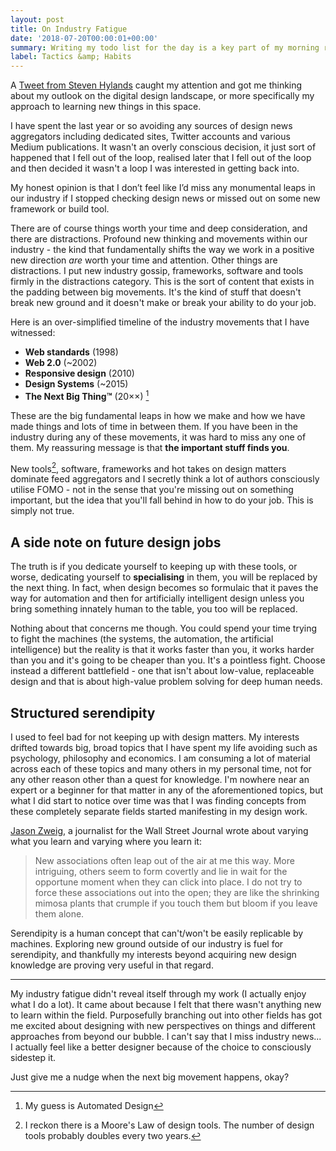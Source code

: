 ```yaml
---
layout: post
title: On Industry Fatigue
date: '2018-07-20T00:00:01+00:00'
summary: Writing my todo list for the day is a key part of my morning routine and essential to state setting and priming
label: Tactics &amp; Habits
---
```


A [Tweet from Steven Hylands](https://twitter.com/shylands/status/1019302186554200064) caught my attention and got me thinking about my outlook on the digital design landscape, or more specifically my approach to learning new things in this space.

I have spent the last year or so avoiding any sources of design news aggregators including dedicated sites, Twitter accounts and various Medium publications. It wasn't an overly conscious decision, it just sort of happened that I fell out of the loop, realised later that I fell out of the loop and then decided it wasn't a loop I was interested in getting back into.

My honest opinion is that I don’t feel like I’d miss any monumental leaps in our industry if I stopped checking design news or missed out on some new framework or build tool.

There are of course things worth your time and deep consideration, and there are distractions. Profound new thinking and movements within our industry - the kind that fundamentally shifts the way we work in a positive new direction *are* worth your time and attention. Other things are distractions. I put new industry gossip, frameworks, software and tools firmly in the distractions category. This is the sort of content that exists in the padding between big movements. It's the kind of stuff that doesn't break new ground and it doesn't make or break your ability to do your job.

Here is an over-simplified timeline of the industry movements that I have witnessed:

- <strong>Web standards</strong> (1998)
- <strong>Web 2.0</strong> (~2002)
- <strong>Responsive design</strong> (2010)
- <strong>Design Systems</strong> (~2015)
- <strong>The Next Big Thing&trade;</strong> (20&times;&times;) [^1]

These are the big fundamental leaps in how we make and how we have made things and lots of time in between them. If you have been in the industry during any of these movements, it was hard to miss any one of them. My reassuring message is that **the important stuff finds you**.

New tools[^2], software, frameworks and hot takes on design matters dominate feed aggregators and I secretly think a lot of authors consciously utilise FOMO - not in the sense that you're missing out on something important, but the idea that you'll fall behind in how to do your job. This is simply not true.

## A side note on future design jobs

The truth is if you dedicate yourself to keeping up with these tools, or worse, dedicating yourself to **specialising** in them, you will be replaced by the next thing. In fact, when design becomes so formulaic that it paves the way for automation and then for artificially intelligent design unless you bring something innately human to the table, you too will be replaced.

Nothing about that concerns me though. You could spend your time trying to fight the machines (the systems, the automation, the artificial intelligence) but the reality is that it works faster than you, it works harder than you and it's going to be cheaper than you. It's a pointless fight. Choose instead a different battlefield - one that isn't about low-value, replaceable design and that is about high-value problem solving for deep human needs.

## Structured serendipity

I used to feel bad for not keeping up with design matters. My interests drifted towards big, broad topics that I have spent my life avoiding such as psychology, philosophy and economics. I am consuming a lot of material across each of these topics and many others in my personal time, not for any other reason other than a quest for knowledge. I'm nowhere near an expert or a beginner for that matter in any of the aforementioned topics, but what I did start to notice over time was that I was finding concepts from these completely separate fields started manifesting in my design work.

[Jason Zweig](https://twitter.com/jasonzweigwsj), a journalist for the Wall Street Journal wrote about varying what you learn and varying where you learn it:

> New associations often leap out of the air at me this way. More intriguing, others seem to form covertly and lie in wait for the opportune moment when they can click into place. I do not try to force these associations out into the open; they are like the shrinking mimosa plants that crumple if you touch them but bloom if you leave them alone.

Serendipity is a human concept that can't/won't be easily replicable by machines. Exploring new ground outside of our industry is fuel for serendipity, and thankfully my interests beyond acquiring new design knowledge are proving very useful in that regard.

---

My industry fatigue didn't reveal itself through my work (I actually enjoy what I do a lot). It came about because I felt that there wasn't anything new to learn within the field. Purposefully branching out into other fields has got me excited about designing with new perspectives on things and different approaches from beyond our bubble. I can't say that I miss industry news... I actually feel like a better designer because of the choice to consciously sidestep it.

Just give me a nudge when the next big movement happens, okay?

[^1]: My guess is Automated Design
[^2]: I reckon there is a Moore's Law of design tools. The number of design tools probably doubles every two years.
